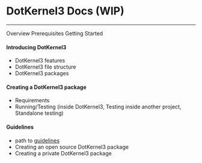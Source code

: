 # DotKernel3 Docs (WIP)
---

Overview
Prerequisites
Getting Started


#### Introducing DotKernel3
* DotKernel3 features
* DotKernel3 file structure
* DotKernel3 packages

#### Creating a DotKernel3 package
* Requirements
* Running/Testing (inside DotKernel3, Testing inside another project, Standalone testing)


#### Guidelines
* path to [guidelines](./Guidelines)
* Creating an open source DotKernel3 package
* Creating a private DotKernel3 package
